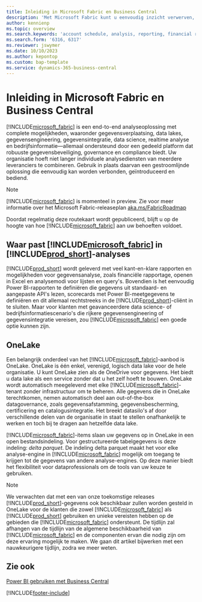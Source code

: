 ```yaml
---
title: Inleiding in Microsoft Fabric en Business Central
description: 'Met Microsoft Fabric kunt u eenvoudig inzicht verwerven, bedrijfsinformatie genereren en KPI''s vaststellen op basis van uw Business Central-gegevens.'
author: kennienp
ms.topic: overview
ms.search.keywords: 'account schedule, analysis, reporting, financial report, business intelligence, KPI'
ms.search.form: '6316, 6317'
ms.reviewer: jswymer
ms.date: 10/10/2023
ms.author: kepontop
ms.custom: bap-template
ms.service: dynamics-365-business-central
---
```

# Inleiding in Microsoft Fabric en Business Central

[!INCLUDE[microsoft_fabric](includes/microsoft_fabric.md)] is een end-to-end analyseoplossing met complete mogelijkheden, waaronder gegevensverplaatsing, data lakes, gegevensengineering, gegevensintegratie, data science, realtime analyse en bedrijfsinformatie&mdash;allemaal ondersteund door een gedeeld platform dat robuuste gegevensbeveiliging, governance en compliance biedt. Uw organisatie hoeft niet langer individuele analysediensten van meerdere leveranciers te combineren. Gebruik in plaats daarvan een gestroomlijnde oplossing die eenvoudig kan worden verbonden, geïntroduceerd en bediend.

> [!NOTE]
> [!INCLUDE[microsoft_fabric](includes/microsoft_fabric.md)] is momenteel in preview. Zie voor meer informatie over het Microsoft Fabric-releaseplan [aka.ms/FabricRoadmap](https://aka.ms/FabricRoadmap)
> 
> Doordat regelmatig deze routekaart wordt gepubliceerd, blijft u op de hoogte van hoe [!INCLUDE[microsoft_fabric](includes/microsoft_fabric.md)] aan uw behoeften voldoet.

## Waar past [!INCLUDE[microsoft_fabric](includes/microsoft_fabric.md)] in [!INCLUDE[prod_short](includes/prod_short.md)]-analyses

[!INCLUDE[prod_short](includes/prod_short.md)] wordt geleverd met veel kant-en-klare rapporten en mogelijkheden voor gegevensanalyse, zoals financiële rapportage, openen in Excel en analysemodi voor lijsten en query's. Bovendien is het eenvoudig Power BI-rapporten te definiëren die gegevens uit standaard- en aangepaste API's lezen, scorecards met Power BI-meetgegevens te definiëren en dit allemaal rechtstreeks in de [!INCLUDE[prod_short](includes/prod_short.md)]-cliënt in te sluiten. Maar voor klanten met geavanceerdere data science- of bedrijfsinformatiescenario's die rijkere gegevensengineering of gegevensintegratie vereisen, zou [!INCLUDE[microsoft_fabric](includes/microsoft_fabric.md)] een goede optie kunnen zijn. 

## OneLake

Een belangrijk onderdeel van het [!INCLUDE[microsoft_fabric](includes/microsoft_fabric.md)]-aanbod is OneLake. OneLake is één enkel, verenigd, logisch data lake voor de hele organisatie. U kunt OneLake zien als de OneDrive voor gegevens. Het biedt u data lake als een service zonder dat u het zelf hoeft te bouwen. OneLake wordt automatisch meegeleverd met elke [!INCLUDE[microsoft_fabric](includes/microsoft_fabric.md)]-tenant zonder infrastructuur om te beheren. Alle gegevens die in OneLake terechtkomen, nemen automatisch deel aan out-of-the-box datagovernance, zoals gegevensafstamming, gegevensbescherming, certificering en catalogusintegratie. Het breekt datasilo's af door verschillende delen van de organisatie in staat te stellen onafhankelijk te werken en toch bij te dragen aan hetzelfde data lake.

[!INCLUDE[microsoft_fabric](includes/microsoft_fabric.md)]-items slaan uw gegevens op in OneLake in een open bestandsindeling. Voor gestructureerde tabelgegevens is deze indeling: *delta parquet*. De indeling delta parquet maakt het voor elke analyse-engine in [!INCLUDE[microsoft_fabric](includes/microsoft_fabric.md)] mogelijk om toegang te krijgen tot de gegevens van andere analyse-engines. Op deze manier biedt het flexibiliteit voor dataprofessionals om de tools van uw keuze te gebruiken.

> [!NOTE]
> We verwachten dat met een van onze toekomstige releases [!INCLUDE[prod_short](includes/prod_short.md)]-gegevens ook beschikbaar zullen worden gesteld in OneLake voor de klanten die zowel [!INCLUDE[microsoft_fabric](includes/microsoft_fabric.md)] als [!INCLUDE[prod_short](includes/prod_short.md)] gebruiken en unieke vereisten hebben op de gebieden die [!INCLUDE[microsoft_fabric](includes/microsoft_fabric.md)] ondersteunt. De tijdlijn zal afhangen van de tijdlijn van de algemene beschikbaarheid van [!INCLUDE[microsoft_fabric](includes/microsoft_fabric.md)] en de componenten ervan die nodig zijn om deze ervaring mogelijk te maken. We gaan dit artikel bijwerken met een nauwkeurigere tijdlijn, zodra we meer weten.

## Zie ook
[Power BI gebruiken met Business Central](admin-powerbi.md)   

[!INCLUDE[footer-include](includes/footer-banner.md)]
